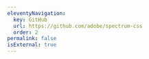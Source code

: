 ```yaml
---
eleventyNavigation:
  key: GitHub
  url: https://github.com/adobe/spectrum-css
  order: 2
permalink: false
isExternal: true
---
```

